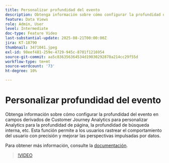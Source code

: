 ```yaml
---
title: Personalizar profundidad del evento
description: Obtenga información sobre cómo configurar la profundidad de evento en campos derivados de Customer Journey Analytics para personalizar Analytics para la profundidad de página, la profundidad de búsqueda interna, etc.
feature: Data Views
role: Admin, User
level: Intermediate
doc-type: Feature Video
last-substantial-update: 2025-08-21T00:00:00Z
jira: KT-18790
thumbnail: 3471041.jpeg
exl-id: 98eef481-259e-4729-945c-8701f1216954
source-git-commit: aa5c836356364534d19030292870a214cc29f55d
workflow-type: tm+mt
source-wordcount: '73'
ht-degree: 10%

---
```


# Personalizar profundidad del evento

Obtenga información sobre cómo configurar la profundidad del evento en campos derivados de Customer Journey Analytics para personalizar Analytics para la profundidad de página, la profundidad de búsqueda interna, etc. Esta función permite a los usuarios rastrear el comportamiento del usuario con precisión y mejorar las perspectivas impulsadas por datos.

Para obtener más información, consulte la [documentación](https://experienceleague.adobe.com/es/docs/analytics-platform/using/cja-dataviews/derived-fields).

>[!VIDEO](https://video.tv.adobe.com/v/3471046/?learn=on&captions=spa)
